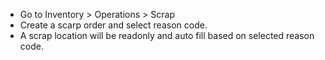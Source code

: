- Go to Inventory \> Operations \> Scrap
- Create a scarp order and select reason code.
- A scrap location will be readonly and auto fill based on selected
  reason code.
